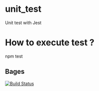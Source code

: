 # unit_test
Unit test with Jest

# How to execute test ?
npm test

## Bages
[![Build Status](https://travis-ci.org/Jilow42/mds_b3_lina_florian_dev_unit.svg?branch=devel)](https://travis-ci.org/Jilow42/mds_b3_lina_florian_dev_unit)
